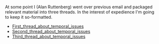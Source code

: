 At some point I (Alan Ruttenberg) went over previous email and packaged relevant material into three threads. In the interest of expedience I'm going to keep it so-formatted.


  * [First\_thread\_about\_temporal\_issues](First_thread_about_temporal_issues.md)
  * [Second\_thread\_about\_temporal\_issues](Second_thread_about_temporal_issues.md)
  * [Third\_thread\_about\_temporal\_issues](Third_thread_about_temporal_issues.md)